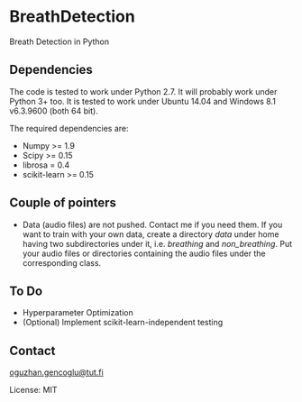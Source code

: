 # BreathDetection
Breath Detection in Python

## Dependencies
The code is tested to work under Python 2.7. It will probably work under Python 3+ too. 
It is tested to work under Ubuntu 14.04 and Windows 8.1 v6.3.9600 (both 64 bit).

The required dependencies are:
- Numpy >= 1.9
- Scipy >= 0.15
- librosa = 0.4
- scikit-learn >= 0.15

## Couple of pointers
- Data (audio files) are not pushed. Contact me if you need them. If you want to train with your own data, create a directory *data* under home having two subdirectories under it, i.e. *breathing* and *non_breathing*. Put your audio files or directories containing the audio files under the corresponding class. 

## To Do
- Hyperparameter Optimization
- (Optional) Implement scikit-learn-independent testing

## Contact
oguzhan.gencoglu@tut.fi

License: MIT
